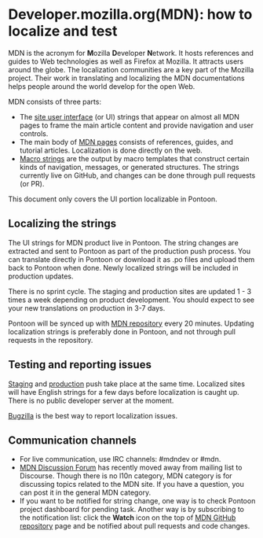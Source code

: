 # Developer.mozilla.org(MDN): how to localize and test

MDN is the acronym for **M**ozilla **D**eveloper **N**etwork. It hosts references and guides to Web technologies as well as Firefox at Mozilla. It attracts users around the globe. The localization communities are a key part of the Mozilla project. Their work in translating and localizing the MDN documentations helps people around the world develop for the open Web.

MDN consists of three parts:

* The [site user interface](https://developer.mozilla.org/) (or UI) strings that appear on almost all MDN pages to frame the main article content and provide navigation and user controls.
* The main body of [MDN pages](https://developer.mozilla.org/docs/MDN/Contribute/Localize/Translating_pages) consists of references, guides, and tutorial articles. Localization is done directly on the web.
* [Macro strings](https://github.com/mdn/kumascript/tree/master/macros) are the output by macro templates that construct certain kinds of navigation, messages, or generated structures. The strings currently live on GitHub, and changes can be done through pull requests (or PR).

This document only covers the UI portion localizable in Pontoon.

## Localizing the strings

The UI strings for MDN product live in Pontoon. The string changes are extracted and sent to Pontoon as part of the production push process. You can translate directly in Pontoon or download it as .po files and upload them back to Pontoon when done. Newly localized strings will be included in production updates.

There is no sprint cycle. The staging and production sites are updated 1 - 3 times a week depending on product development. You should expect to see your new translations on production in 3-7 days.

Pontoon will be synced up with [MDN repository](https://github.com/mozilla-l10n/mdn-l10n) every 20 minutes. Updating localization strings is preferably done in Pontoon, and not through pull requests in the repository.

## Testing and reporting issues

[Staging](https://developer.allizom.org/) and [production](https://developer.mozilla.org/) push take place at the same time. Localized sites will have English strings for a few days before localization is caught up. There is no public developer server at the moment.

[Bugzilla](https://bugzilla.mozilla.org/enter_bug.cgi?product=Mozilla%20Developer%20Network&component=Localization#h=detail%7Cbug) is the best way to report localization issues.

## Communication channels

* For live communication, use IRC channels: #mdndev or #mdn.
* [MDN Discussion Forum](https://discourse.mozilla-community.org/c/mdn) has recently moved away from mailing list to Discourse. Though there is no l10n category, MDN category is for discussing topics related to the MDN site. If you have a question, you can post it in the general MDN category.
* If you want to be notified for string change, one way is to check Pontoon project dashboard for pending task. Another way is by subscribing to the notification list: click the **Watch** icon on the top of [MDN GitHub repository](https://github.com/mozilla-l10n/mdn-l10n/) page and be notified about pull requests and code changes.
